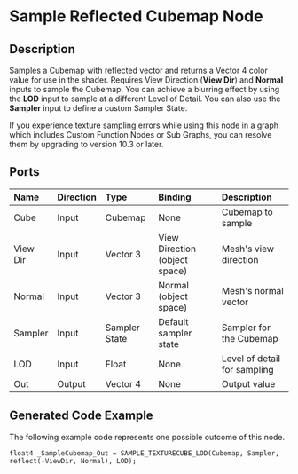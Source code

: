 # Sample Reflected Cubemap Node

## Description

Samples a Cubemap with reflected vector and returns a Vector 4 color value for use in the shader. Requires View Direction (**View Dir**) and **Normal** inputs to sample the Cubemap. You can achieve a blurring effect by using the **LOD** input to sample at a different Level of Detail. You can also use the **Sampler** input to define a custom Sampler State.

If you experience texture sampling errors while using this node in a graph which includes Custom Function Nodes or Sub Graphs, you can resolve them by upgrading to version 10.3 or later. 

## Ports

| Name        | Direction           | Type  | Binding | Description |
|:------------ |:-------------|:-----|:---|:---|
| Cube | Input      |    Cubemap | None | Cubemap to sample |
| View Dir      | Input | Vector 3 | View Direction (object space) | Mesh's view direction |
| Normal | Input      |    Vector 3 | Normal (object space) | Mesh's normal vector |
| Sampler | Input |	Sampler State | Default sampler state | Sampler for the Cubemap |
| LOD | Input      |    Float    | None | Level of detail for sampling |
| Out | Output      | Vector 4 | None | Output value |

## Generated Code Example

The following example code represents one possible outcome of this node.

```
float4 _SampleCubemap_Out = SAMPLE_TEXTURECUBE_LOD(Cubemap, Sampler, reflect(-ViewDir, Normal), LOD);
```
